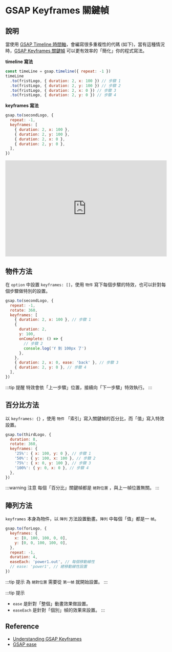 # GSAP Keyframes 關鍵幀

## 說明

當使用 [GSAP Timeline 時間軸]，會編寫很多重複性的代碼 (如下)，當有這種情況時，[GSAP Keyframes 關鍵幀] 可以更有效率的「簡化」你的程式寫法。

**timeline 寫法**

```js {3-6}
const timeLine = gsap.timeline({ repeat: -1 })
timeLine
  .to(fristLogo, { duration: 2, x: 100 }) // 步驟 1
  .to(fristLogo, { duration: 2, y: 100 }) // 步驟 2
  .to(fristLogo, { duration: 2, x: 0 }) // 步驟 3
  .to(fristLogo, { duration: 2, y: 0 }) // 步驟 4
```

**keyframes 寫法**

```js {3-8}
gsap.to(secondLogo, {
  repeat: -1,
  keyframes: [
    { duration: 2, x: 100 },
    { duration: 2, y: 100 },
    { duration: 2, x: 0 },
    { duration: 2, y: 0 },
  ],
})
```

<iframe height="300" style="width: 100%;" scrolling="no" title="GSAP Keyframes 關鍵幀" src="https://codepen.io/naiky/embed/OJEEKpL" frameborder="no" loading="lazy" allowtransparency="true" allowfullscreen="true">
  See the Pen <a href="https://codepen.io/naiky/pen/OJEEKpL">
  GSAP Keyframes 關鍵幀</a> by Naiky (<a href="https://codepen.io/naiky">@naiky</a>)
  on <a href="https://codepen.io">CodePen</a>.
</iframe>

## 物件方法

在 `option` 中設置 `keyframes: []`，使用 `物件` 寫下每個步驟的特效，也可以針對每個步驟做特別的設置。

```js {4-11}
gsap.to(secondLogo, {
  repeat: -1,
  rotate: 360,
  keyframes: [
    { duration: 2, x: 100 }, // 步驟 1
    {
      duration: 2,
      y: 100,
      onComplete: () => {
        // 步驟 2
        console.log('Y 到 100px 了')
      },
    },
    { duration: 2, x: 0, ease: 'back' }, // 步驟 3
    { duration: 2, y: 0 }, // 步驟 4
  ],
})
```

:::tip 提醒
特效會依「上一步驟」位置，接續向「下一步驟」特效執行。
:::

## 百分比方法

以 `keyframes: {}` ，使用 `物件` 「索引」寫入關鍵幀的百分比，而「值」寫入特效設置。

```js {4-9}
gsap.to(thirdLogo, {
  duration: 8,
  rotate: 360,
  keyframes: {
    '25%': { x: 100, y: 0 }, // 步驟 1
    '50%': { y: 100, x: 100 }, // 步驟 2
    '75%': { x: 0, y: 100 }, // 步驟 3
    '100%': { y: 0, x: 0 }, // 步驟 4
  },
})
```

:::warning 注意
每個「百分比」關鍵幀都是 `絕對位置` ，與上一幀位置無關。
:::

## 陣列方法

`keyframes` 本身為物件，以 `陣列` 方法設置動畫。`陣列` 中每個「值」都是一 `幀`。

```js {2-5}
gsap.to(forLogo, {
  keyframes: {
    x: [0, 100, 100, 0, 0],
    y: [0, 0, 100, 100, 0],
  },
  repeat: -1,
  duration: 4,
  easeEach: 'power1.out', // 每個移動線性
  // ease: 'power1', // 總移動線性設置
})
```

:::tip 提示
為 `絕對位置` 需要從 `第一幀` 就開始設置。
:::

:::tip 提示

- `ease` 是針對「整個」動畫效果做設置。
- `easeEach` 是針對「個別」幀的效果來設置。
  :::

## Reference

[gsap keyframes 關鍵幀]: /Javascript/gsap-keyframes
[gsap timeline 時間軸]: /Javascript/gsap-timeline

- [Understanding GSAP Keyframes](https://greensock.com/understanding-keyframes/)
- [GSAP ease](https://greensock.com/docs/v3/Eases)
